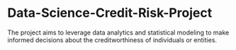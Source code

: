 # Data-Science-Credit-Risk-Project
The project aims to leverage data analytics and statistical modeling to make informed decisions about the creditworthiness of individuals or entities.

